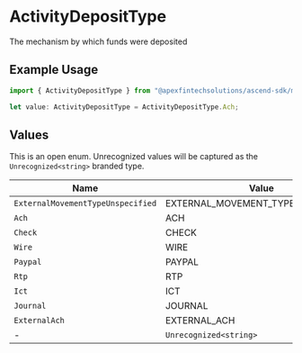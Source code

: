 # ActivityDepositType

The mechanism by which funds were deposited

## Example Usage

```typescript
import { ActivityDepositType } from "@apexfintechsolutions/ascend-sdk/models/components";

let value: ActivityDepositType = ActivityDepositType.Ach;
```

## Values

This is an open enum. Unrecognized values will be captured as the `Unrecognized<string>` branded type.

| Name                               | Value                              |
| ---------------------------------- | ---------------------------------- |
| `ExternalMovementTypeUnspecified`  | EXTERNAL_MOVEMENT_TYPE_UNSPECIFIED |
| `Ach`                              | ACH                                |
| `Check`                            | CHECK                              |
| `Wire`                             | WIRE                               |
| `Paypal`                           | PAYPAL                             |
| `Rtp`                              | RTP                                |
| `Ict`                              | ICT                                |
| `Journal`                          | JOURNAL                            |
| `ExternalAch`                      | EXTERNAL_ACH                       |
| -                                  | `Unrecognized<string>`             |